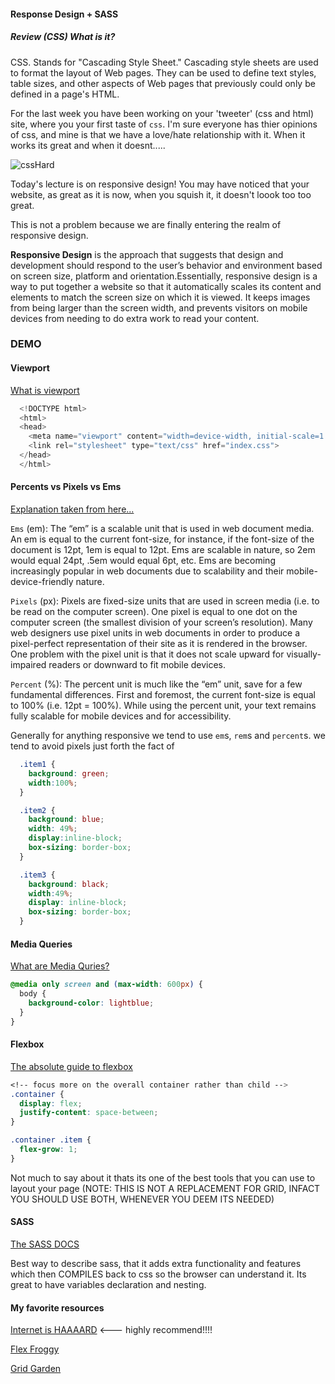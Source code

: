 #### Response Design + SASS

##### Review (CSS) What is it?

CSS. Stands for "Cascading Style Sheet." Cascading style sheets are used to format the layout of Web pages. They can be used to define text styles, table sizes, and other aspects of Web pages that previously could only be defined in a page's HTML.


For the last week you have been working on your 'tweeter' (css and html) site, where you your first taste of `css`. I'm sure everyone has thier opinions of css, and mine is that we have a love/hate relationship with it. When it works its great and when it doesnt.....

![cssHard](https://media0.giphy.com/media/yYSSBtDgbbRzq/source.gif)

Today's lecture is on responsive design! You may have noticed that your website, as great as it is now, when you squish it, it doesn't loook too too great.

This is not a problem because we are finally entering the realm of responsive design.

**Responsive Design** is the approach that suggests that design and development should respond to the user’s behavior and environment based on screen size, platform and orientation.Essentially, responsive design is a way to put together a website so that it automatically scales its content and elements to match the screen size on which it is viewed. It keeps images from being larger than the screen width, and prevents visitors on mobile devices from needing to do extra work to read your content.


### DEMO

#### Viewport

[What is viewport](https://www.w3schools.com/css/css_rwd_viewport.asp)

```js
  <!DOCTYPE html>
  <html>
  <head>
    <meta name="viewport" content="width=device-width, initial-scale=1.0">
    <link rel="stylesheet" type="text/css" href="index.css">
  </head>
  </html>
```

#### Percents vs Pixels vs Ems

[Explanation taken from here...](https://kyleschaeffer.com/css-font-size-em-vs-px-vs-pt-vs-percent)

`Ems` (em): The “em” is a scalable unit that is used in web document media. An em is equal to the current font-size, for instance, if the font-size of the document is 12pt, 1em is equal to 12pt. Ems are scalable in nature, so 2em would equal 24pt, .5em would equal 6pt, etc. Ems are becoming increasingly popular in web documents due to scalability and their mobile-device-friendly nature.

`Pixels` (px): Pixels are fixed-size units that are used in screen media (i.e. to be read on the computer screen). One pixel is equal to one dot on the computer screen (the smallest division of your screen’s resolution). Many web designers use pixel units in web documents in order to produce a pixel-perfect representation of their site as it is rendered in the browser. One problem with the pixel unit is that it does not scale upward for visually-impaired readers or downward to fit mobile devices.

`Percent` (%): The percent unit is much like the “em” unit, save for a few fundamental differences. First and foremost, the current font-size is equal to 100% (i.e. 12pt = 100%). While using the percent unit, your text remains fully scalable for mobile devices and for accessibility.


Generally for anything responsive we tend to use `em`s, `rem`s and `percent`s. we tend to avoid pixels just forth the fact of

```css
  .item1 {
    background: green;
    width:100%;
  }

  .item2 {
    background: blue;
    width: 49%;
    display:inline-block;
    box-sizing: border-box;
  }

  .item3 {
    background: black;
    width:49%;
    display: inline-block;
    box-sizing: border-box;
  }
```

#### Media Queries

[What are Media Quries?](https://www.w3schools.com/css/css_rwd_mediaqueries.asp)

```css
@media only screen and (max-width: 600px) {
  body {
    background-color: lightblue;
  }
}
```

#### Flexbox

[The absolute guide to flexbox](https://css-tricks.com/snippets/css/a-guide-to-flexbox/)

```css
<!-- focus more on the overall container rather than child -->
.container {
  display: flex;
  justify-content: space-between;
}

.container .item {
  flex-grow: 1;
}
```

Not much to say about it thats its one of the best tools that you can use to layout your page (NOTE: THIS IS NOT A REPLACEMENT FOR GRID, INFACT YOU SHOULD USE BOTH, WHENEVER YOU DEEM ITS NEEDED)

#### SASS

[The SASS DOCS](https://sass-lang.com/guide)

Best way to describe sass, that it adds extra functionality and features which then COMPILES back to css so the browser can understand it. Its great to have variables declaration and nesting.

#### My favorite resources

[Internet is HAAAARD](https://internetingishard.com/html-and-css/) <--- highly recommend!!!!

[Flex Froggy](https://flexboxfroggy.com/)

[Grid Garden](https://cssgridgarden.com/)


